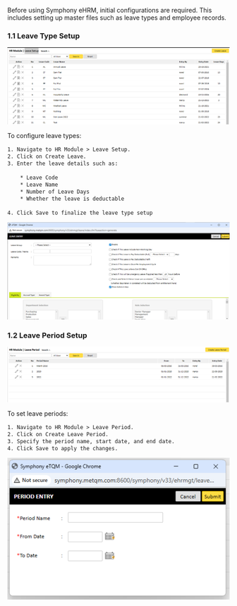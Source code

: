Before using Symphony eHRM, initial configurations are required. This includes setting up master files such as leave types and employee records.

### 1.1 Leave Type Setup

![Alt text](images/image_1.png)

To configure leave types:

    1. Navigate to HR Module > Leave Setup.
    2. Click on Create Leave.
    3. Enter the leave details such as:

        * Leave Code
        * Leave Name
        * Number of Leave Days
        * Whether the leave is deductable
        
    4. Click Save to finalize the leave type setup

![Alt text](images/image_2.png)

### 1.2 Leave Period Setup

![Alt text](images/image_3.png)

To set leave periods:

    1. Navigate to HR Module > Leave Period. 
    2. Click on Create Leave Period. 
    3. Specify the period name, start date, and end date.
    4. Click Save to apply the changes.

![Alt text](images/image_4.png)
